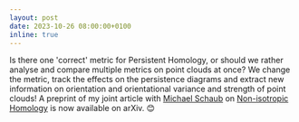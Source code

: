 ```yaml
---
layout: post
date: 2023-10-26 08:00:00+0100
inline: true
---
```


Is there one 'correct' metric for Persistent Homology, or should we rather analyse and compare multiple metrics on point clouds at once? We change the metric, track the effects on the persistence diagrams and extract new information on orientation and orientational variance and strength of point clouds! A preprint of my joint article with <a href='https://michaelschaub.github.io'>Michael Schaub</a> on <a href='https://arxiv.org/abs/2310.16437'>Non-isotropic Homology</a> is now available on arXiv. :blush: